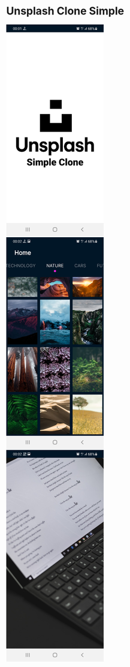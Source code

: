 # Unsplash Clone Simple

<img src="images/img_1.jpg" width = "260"> <img src="images/img_2.jpg" width = "260" > <img src="images/img_3.jpg" width = "260" >

